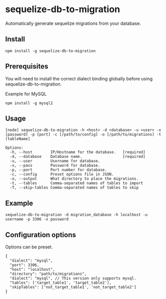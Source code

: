 # sequelize-db-to-migration
Automatically generate sequelize migrations from your database.

## Install

```
npm install -g sequelize-db-to-migration
```

## Prerequisites

You will need to install the correct dialect binding globally before using sequelize-db-to-migration.

Example for MySQL

```
npm install -g mysql2
```

## Usage

```
[node] sequelize-db-to-migration -h <host> -d <database> -u <user> -x [password] -p [port] -c [/path/to/config] -o [/path/to/migrations] -t [tableName]

Options:
  -h, --host        IP/Hostname for the database.   [required]
  -d, --database    Database name.                  [required]
  -u, --user        Username for database.
  -x, --pass        Password for database.
  -p, --port        Port number for database.
  -c, --config      Preset options file in JSON.
  -o, --output      What directory to place the migrations.
  -t, --tables      Comma-separated names of tables to import
  -T, --skip-tables Comma-separated names of tables to skip
```

## Example

```
sequelize-db-to-migration -d migration_database -h localhost -u username -p 3306 -x password
```

## Configuration options

Options can be preset.
```
{
  "dialect": "mysql",
  "port": 3306,
  "host": "localhost",
  "directory": "path/to/migrations",
  "dialect": "mysql", // This version only supports mysql.
  "tables": ['target_table1', 'target_table2'],
  "skipTables": ['not_target_table1', 'not_target_table2']
}
```
